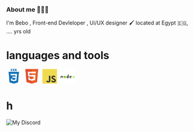### About me 🧑🏻‍💻
I'm Bebo ,
Front-end Devleloper , Ui/UX designer 🖌
located at Egypt 🇪🇬, .... yrs old 

# languages and tools 
<div>
  
  <img src="https://github.com/devicons/devicon/blob/master/icons/css3/css3-plain-wordmark.svg"  title="CSS3" alt="CSS" width="40" height="40"/>&nbsp;
  <img src="https://github.com/devicons/devicon/blob/master/icons/html5/html5-original.svg" title="HTML5" alt="HTML" width="40" height="40"/>&nbsp;
  <img src="https://github.com/devicons/devicon/blob/master/icons/javascript/javascript-original.svg" title="JavaScript" alt="JavaScript" width="40" height="40"/>&nbsp;
  <img src="https://github.com/devicons/devicon/blob/master/icons/nodejs/nodejs-original-wordmark.svg" title="NodeJS" alt="NodeJS" width="40" height="40"/>&nbsp;
  
</div>

# h
<div>

![My Discord](https://discord-readme-badge.vercel.app/api?id=897238854510211143)
</div>
